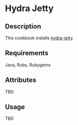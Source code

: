# Hydra Jetty

## Description

This cookbook installs [hydra-jetty][1]


## Requirements

Java, Ruby, Rubygems


## Attributes

TBD


## Usage

TBD

[1]: https://github.com/projecthydra/hydra-jetty
